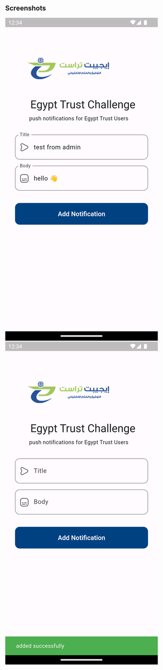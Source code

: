 ## Screenshots

![Screenshot 1](screenshots/Screenshot_1715592873.png)
![Screenshot 2](screenshots/Screenshot_1715592881.png)